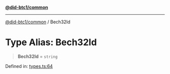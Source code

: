 [**@did-btc1/common**](../README.md)

***

[@did-btc1/common](../globals.md) / Bech32Id

# Type Alias: Bech32Id

> **Bech32Id** = `string`

Defined in: [types.ts:64](https://github.com/dcdpr/did-btc1-js/blob/751aedd75738c26882a2149e644ae32b9e424707/packages/common/src/types.ts#L64)
